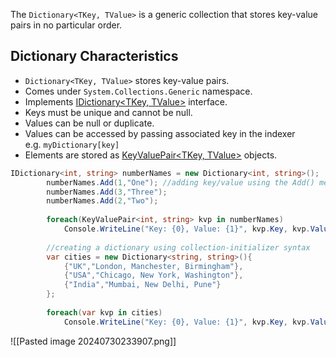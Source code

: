 The `Dictionary<TKey, TValue>` is a generic collection that stores key-value pairs in no particular order.

## Dictionary Characteristics

- `Dictionary<TKey, TValue>` stores key-value pairs.
- Comes under `System.Collections.Generic` namespace.
- Implements [IDictionary<TKey, TValue>](https://docs.microsoft.com/en-us/dotnet/api/system.collections.generic.idictionary-2?view=netframework-4.8) interface.
- Keys must be unique and cannot be null.
- Values can be null or duplicate.
- Values can be accessed by passing associated key in the indexer e.g. `myDictionary[key]`
- Elements are stored as [KeyValuePair<TKey, TValue>](https://docs.microsoft.com/en-us/dotnet/api/system.collections.generic.keyvaluepair-2?view=netframework-4.8) objects.


```C#
IDictionary<int, string> numberNames = new Dictionary<int, string>();
		numberNames.Add(1,"One"); //adding key/value using the Add() method
		numberNames.Add(3,"Three");
		numberNames.Add(2,"Two");
		
		foreach(KeyValuePair<int, string> kvp in numberNames)
			Console.WriteLine("Key: {0}, Value: {1}", kvp.Key, kvp.Value);
		
		//creating a dictionary using collection-initializer syntax
		var cities = new Dictionary<string, string>(){
			{"UK","London, Manchester, Birmingham"},
			{"USA","Chicago, New York, Washington"},
			{"India","Mumbai, New Delhi, Pune"}
		};
		
		foreach(var kvp in cities)
			Console.WriteLine("Key: {0}, Value: {1}", kvp.Key, kvp.Value);
```


![[Pasted image 20240730233907.png]]